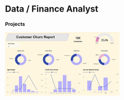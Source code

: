# Data / Finance Analyst

### Projects

<img src="images/Churn_Dashboard.jpeg" alt="Project Presentation" style="width: 75%; max-width: 500px; height: auto;" />



